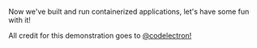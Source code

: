 Now we've built and run containerized applications, let's have some fun with it!

All credit for this demonstration goes to [@codelectron!](https://www.katacoda.com/codelectron)
